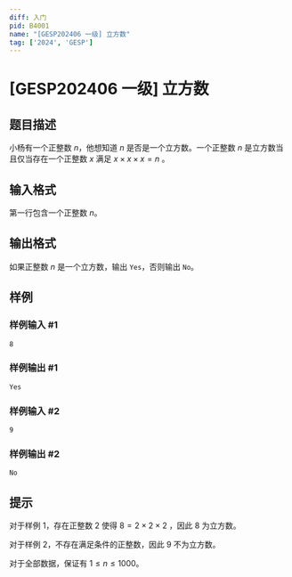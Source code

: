 ```yaml
---
diff: 入门
pid: B4001
name: "[GESP202406 一级] 立方数"
tag: ['2024', 'GESP']
---
```

# [GESP202406 一级] 立方数
## 题目描述

小杨有一个正整数 $n$，他想知道 $n$ 是否是一个立方数。一个正整数 $n$ 是立方数当且仅当存在一个正整数 $x$ 满足 $x\times x\times x=n$ 。
## 输入格式

第一行包含一个正整数 $n$。
## 输出格式

如果正整数 $n$ 是一个立方数，输出 `Yes`，否则输出 `No`。
## 样例

### 样例输入 #1
```
8
```
### 样例输出 #1
```
Yes
```
### 样例输入 #2
```
9
```
### 样例输出 #2
```
No
```
## 提示

对于样例 1，存在正整数 $2$ 使得 $8=2\times 2\times 2$ ，因此 $8$ 为立方数。

对于样例 $2$，不存在满足条件的正整数，因此 $9$ 不为立方数。

对于全部数据，保证有 $1 \le n \le 1000$。
